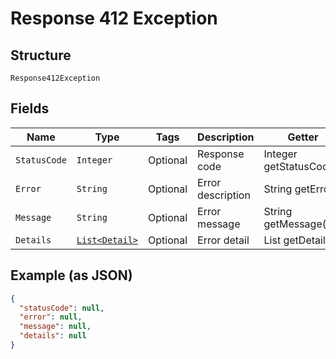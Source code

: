 
# Response 412 Exception

## Structure

`Response412Exception`

## Fields

| Name | Type | Tags | Description | Getter | Setter |
|  --- | --- | --- | --- | --- | --- |
| `StatusCode` | `Integer` | Optional | Response code | Integer getStatusCode() | setStatusCode(Integer statusCode) |
| `Error` | `String` | Optional | Error description | String getError() | setError(String error) |
| `Message` | `String` | Optional | Error message | String getMessage() | setMessage(String message) |
| `Details` | [`List<Detail>`](../../doc/models/detail.md) | Optional | Error detail | List<Detail> getDetails() | setDetails(List<Detail> details) |

## Example (as JSON)

```json
{
  "statusCode": null,
  "error": null,
  "message": null,
  "details": null
}
```

